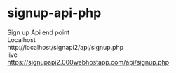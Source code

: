 ﻿# signup-api-php
Sign up Api end point
<br>
Localhost<br>
http://localhost/signapi2/api/signup.php
<br>
live<br>
https://signupapi2.000webhostapp.com/api/signup.php
